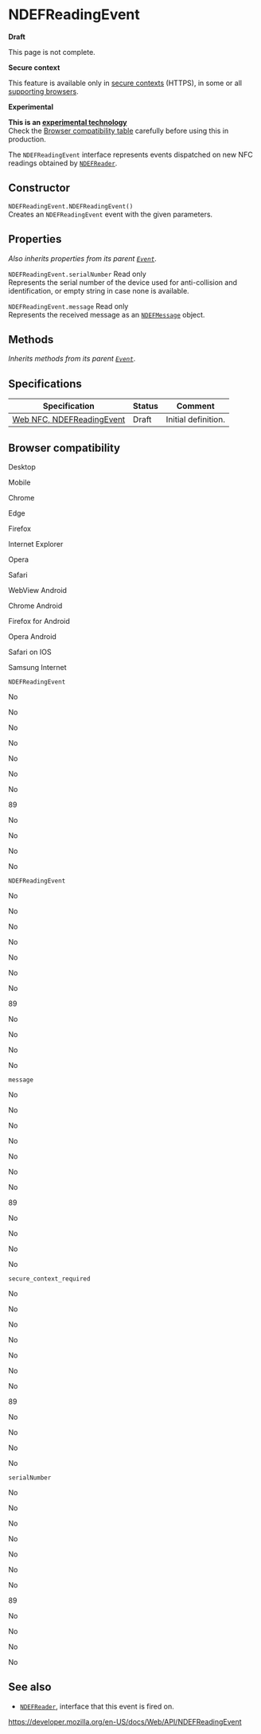 # NDEFReadingEvent

**Draft**

This page is not complete.

**Secure context**

This feature is available only in [secure contexts](https://developer.mozilla.org/en-US/docs/Web/Security/Secure_Contexts) (HTTPS), in some or all [supporting browsers](#browser_compatibility).

**Experimental**

**This is an [experimental technology](https://developer.mozilla.org/en-US/docs/MDN/Guidelines/Conventions_definitions#experimental)**  
Check the [Browser compatibility table](#browser_compatibility) carefully before using this in production.

The `NDEFReadingEvent` interface represents events dispatched on new NFC readings obtained by [`NDEFReader`](ndefreader).

## Constructor

<span class="page-not-created">`NDEFReadingEvent.NDEFReadingEvent()`</span>  
Creates an `NDEFReadingEvent` event with the given parameters.

## Properties

_Also inherits properties from its parent [`Event`](event)_.

<span class="page-not-created">`NDEFReadingEvent.serialNumber`</span> <span class="badge inline readonly">Read only </span>  
Represents the serial number of the device used for anti-collision and identification, or empty string in case none is available.

<span class="page-not-created">`NDEFReadingEvent.message`</span> <span class="badge inline readonly">Read only </span>  
Represents the received message as an [`NDEFMessage`](ndefmessage) object.

## Methods

_Inherits methods from its parent [`Event`](event)_.

## Specifications

<table><thead><tr class="header"><th>Specification</th><th>Status</th><th>Comment</th></tr></thead><tbody><tr class="odd"><td><a href="https://w3c.github.io/web-nfc/#dom-ndefreadingevent">Web NFC, NDEFReadingEvent</a></td><td>Draft</td><td>Initial definition.</td></tr></tbody></table>

## Browser compatibility

Desktop

Mobile

Chrome

Edge

Firefox

Internet Explorer

Opera

Safari

WebView Android

Chrome Android

Firefox for Android

Opera Android

Safari on IOS

Samsung Internet

`NDEFReadingEvent`

No

No

No

No

No

No

No

89

No

No

No

No

`NDEFReadingEvent`

No

No

No

No

No

No

No

89

No

No

No

No

`message`

No

No

No

No

No

No

No

89

No

No

No

No

`secure_context_required`

No

No

No

No

No

No

No

89

No

No

No

No

`serialNumber`

No

No

No

No

No

No

No

89

No

No

No

No

## See also

- [`NDEFReader`](ndefreader), interface that this event is fired on.

<a href="https://developer.mozilla.org/en-US/docs/Web/API/NDEFReadingEvent" class="_attribution-link">https://developer.mozilla.org/en-US/docs/Web/API/NDEFReadingEvent</a>
